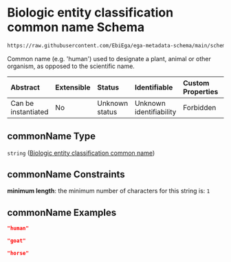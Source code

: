 # Biologic entity classification common name Schema

```txt
https://raw.githubusercontent.com/EbiEga/ega-metadata-schema/main/schemas/EGA.common-definitions.json#/definitions/organismDescriptor/properties/commonName
```

Common name (e.g. 'human') used to designate a plant, animal or other organism, as opposed to the scientific name.

| Abstract            | Extensible | Status         | Identifiable            | Custom Properties | Additional Properties | Access Restrictions | Defined In                                                                                           |
| :------------------ | :--------- | :------------- | :---------------------- | :---------------- | :-------------------- | :------------------ | :--------------------------------------------------------------------------------------------------- |
| Can be instantiated | No         | Unknown status | Unknown identifiability | Forbidden         | Allowed               | none                | [EGA.common-definitions.json\*](../../../schemas/EGA.common-definitions.json "open original schema") |

## commonName Type

`string` ([Biologic entity classification common name](ega-12-definitions-organism-obi0100026-descriptor-block-properties-biologic-entity-classification-common-name.md))

## commonName Constraints

**minimum length**: the minimum number of characters for this string is: `1`

## commonName Examples

```json
"human"
```

```json
"goat"
```

```json
"horse"
```

